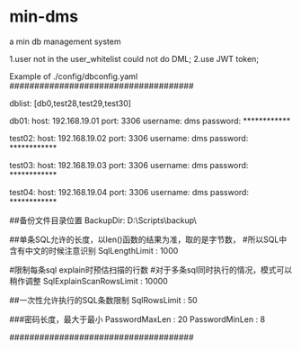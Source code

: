 # min-dms
a min db management system

1.user not in the user_whitelist could not do DML;
2.use JWT token;


Example of ./config/dbconfig.yaml
#####################################

dblist: [db0,test28,test29,test30]

db01:
  host: 192.168.19.01
  port: 3306
  username: dms
  password: ************

test02:
  host: 192.168.19.02
  port: 3306
  username: dms
  password: ************

test03:
  host: 192.168.19.03
  port: 3306
  username: dms
  password: ************

test04:
  host: 192.168.19.04
  port: 3306
  username: dms
  password: ************

##备份文件目录位置
BackupDir: D:\Scripts\backup\

##单条SQL允许的长度，以len()函数的结果为准，取的是字节数，
#所以SQL中含有中文的时候注意识别
SqlLengthLimit : 1000

#限制每条sql explain时预估扫描的行数
#对于多条sql同时执行的情况，模式可以稍作调整
SqlExplainScanRowsLimit : 10000

##一次性允许执行的SQL条数限制
SqlRowsLimit : 50

###密码长度，最大于最小
PasswordMaxLen : 20
PasswordMinLen : 8

#####################################
